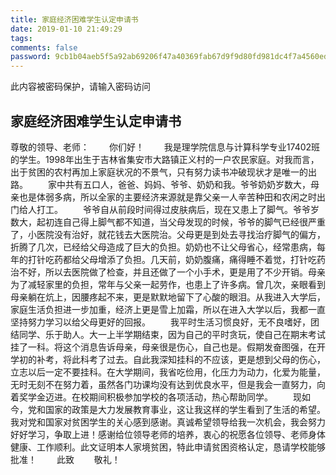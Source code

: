 ```yaml
---
title: 家庭经济困难学生认定申请书
date: 2019-01-10 21:49:29
tags:
comments: false
password: 9cb1b04aeb5f5a92ab69206f47a40369fab67d9f9d80fd981dc4f7a4560edabe
---
```

此内容被密码保护，请输入密码访问
<!--more-->
## 家庭经济困难学生认定申请书
尊敬的领导、老师：
&emsp;&emsp;你们好！
&emsp;&emsp;我是理学院信息与计算科学专业17402班的学生。1998年出生于吉林省集安市大路镇正义村的一户农民家庭。对我而言，出于贫困的农村再加上家庭状况的不景气，只有努力读书冲破现状才是唯一的出路。
&emsp;&emsp;家中共有五口人，爸爸、妈妈、爷爷、奶奶和我。爷爷奶奶岁数大，母亲也是体弱多病，所以全家的主要经济来源就是靠父亲一人辛苦种田和农闲之时出门给人打工。
&emsp;&emsp;爷爷自从前段时间得过皮肤病后，现在又患上了脚气。爷爷岁数大，起初连自己得上脚气都不知道，当父母发现的时候，爷爷的脚气已经很严重了，小医院没有治好，就花钱去大医院治。父母更是到处去寻找治疗脚气的偏方，折腾了几次，已经给父母造成了巨大的负担。奶奶也不让父母省心，经常患病，每年的打针吃药都给父母增添了负担。几天前，奶奶腹痛，痛得睡不着觉，打针吃药治不好，所以去医院做了检查，并且还做了一个小手术，更是用了不少开销。母亲为了减轻家里的负担，常年与父亲一起劳作，也患上了许多病。曾几次，亲眼看到母亲躺在炕上，因腰疼起不来，更是默默地留下了心酸的眼泪。从我进入大学后，家庭生活负担进一步加重，经济上更是雪上加霜，所以在进入大学以后，我都一直坚持努力学习以给父母更好的回报。
&emsp;&emsp;我平时生活习惯良好，无不良嗜好，团结同学、乐于助人。大一上半学期结束，因为自己的平时贪玩，使自己在期末考试挂了一科。将这个消息告诉母亲，母亲很是伤心，自己也是。假期发奋图强，在开学初的补考，将此科考了过去。自此我深知挂科的不应该，更是想到父母的伤心，立志以后一定不要挂科。在大学期间，我省吃俭用，化压力为动力，化爱为能量，无时无刻不在努力着，虽然各门功课均没有达到优良水平，但是我会一直努力，向着奖学金迈进。在校期间积极参加学校的各项活动，热心帮助同学。
&emsp;&emsp;现如今，党和国家的政策是大力发展教育事业，这让我这样的学生看到了生活的希望。我对党和国家对贫困学生的关心感到感谢。真诚希望领导给我一次机会，我会努力好好学习，争取上进！感谢给位领导老师的培养，衷心的祝愿各位领导、老师身体健康、工作顺利。此文证明本人家境贫困，特此申请贫困资格认定，恳请学校能够批准！
&emsp;&emsp;此致
&emsp;&emsp;敬礼！